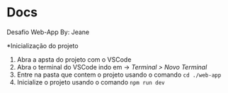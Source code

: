 # Docs

Desafio Web-App
By: Jeane 

*Inicialização do projeto 

 1. Abra a apsta do projeto com o VSCode
 2. Abra o terminal do VSCode indo em -> *Terminal > Novo Terminal*
 3. Entre na pasta que contem o projeto usando o comando `cd ./web-app`
 4. Inicialize o projeto usando o comando `npm run dev`